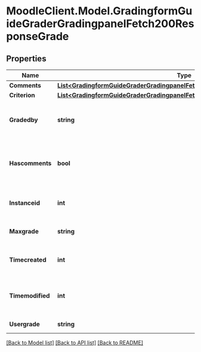 # MoodleClient.Model.GradingformGuideGraderGradingpanelFetch200ResponseGrade

## Properties

Name | Type | Description | Notes
------------ | ------------- | ------------- | -------------
**Comments** | [**List&lt;GradingformGuideGraderGradingpanelFetch200ResponseGradeCommentsInner&gt;**](GradingformGuideGraderGradingpanelFetch200ResponseGradeCommentsInner.md) |  | 
**Criterion** | [**List&lt;GradingformGuideGraderGradingpanelFetch200ResponseGradeCriterionInner&gt;**](GradingformGuideGraderGradingpanelFetch200ResponseGradeCriterionInner.md) |  | 
**Gradedby** | **string** | The assumed grader of this grading instance | 
**Hascomments** | **bool** | Whether there are any frequently-used comments | [default to null]
**Instanceid** | **int** | The id of the current grading instance | [default to null]
**Maxgrade** | **string** | Max possible grade | 
**Timecreated** | **int** | The time that the grade was created | 
**Timemodified** | **int** | The time that the grade was last updated | 
**Usergrade** | **string** | Current user grade | 

[[Back to Model list]](../README.md#documentation-for-models) [[Back to API list]](../README.md#documentation-for-api-endpoints) [[Back to README]](../README.md)

